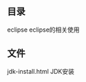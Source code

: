 目录
------------------------------
eclipse eclipse的相关使用

文件
------------------------------
jdk-install.html JDK安装